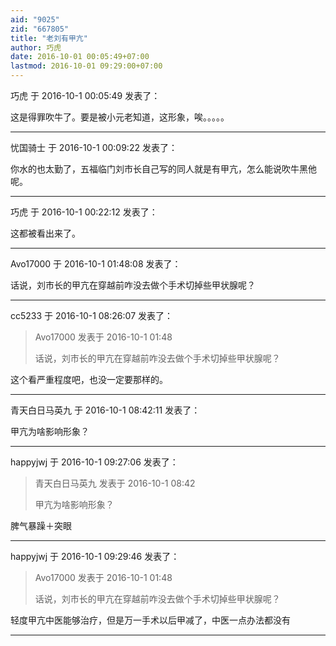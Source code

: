 ```yaml
---
aid: "9025"
zid: "667805"
title: "老刘有甲亢"
author: 巧虎
date: 2016-10-01 00:05:49+07:00
lastmod: 2016-10-01 09:29:00+07:00
---
```


巧虎 于 2016-10-1 00:05:49 发表了：

这是得罪吹牛了。要是被小元老知道，这形象，唉。。。。。

---

忧国骑士 于 2016-10-1 00:09:22 发表了：

你水的也太勤了，五福临门刘市长自己写的同人就是有甲亢，怎么能说吹牛黑他呢。

---

巧虎 于 2016-10-1 00:22:12 发表了：

这都被看出来了。

---

Avo17000 于 2016-10-1 01:48:08 发表了：

话说，刘市长的甲亢在穿越前咋没去做个手术切掉些甲状腺呢？

---

cc5233 于 2016-10-1 08:26:07 发表了：

> Avo17000 发表于 2016-10-1 01:48
>
> 话说，刘市长的甲亢在穿越前咋没去做个手术切掉些甲状腺呢？

这个看严重程度吧，也没一定要那样的。

---

青天白日马英九 于 2016-10-1 08:42:11 发表了：

甲亢为啥影响形象？

---

happyjwj 于 2016-10-1 09:27:06 发表了：

> 青天白日马英九 发表于 2016-10-1 08:42
>
> 甲亢为啥影响形象？

脾气暴躁＋突眼

---

happyjwj 于 2016-10-1 09:29:46 发表了：

> Avo17000 发表于 2016-10-1 01:48
>
> 话说，刘市长的甲亢在穿越前咋没去做个手术切掉些甲状腺呢？

轻度甲亢中医能够治疗，但是万一手术以后甲减了，中医一点办法都没有

---
